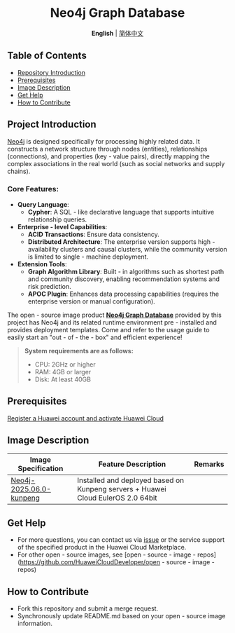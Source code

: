 <p align="center">
  <h1 align="center">Neo4j Graph Database</h1>
  <p align="center">
    <strong>English</strong> | <a href="README_ZH.md">简体中文</a>
  </p>

## Table of Contents

- [Repository Introduction](#project-introduction)
- [Prerequisites](#prerequisites)
- [Image Description](#image-description)
- [Get Help](#get-help)
- [How to Contribute](#how-to-contribute)

## Project Introduction
[Neo4j](https://github.com/neo4j/neo4j) is designed specifically for processing highly related data. It constructs a network structure through nodes (entities), relationships (connections), and properties (key - value pairs), directly mapping the complex associations in the real world (such as social networks and supply chains).

### **Core Features:**

- **Query Language**:
    - **Cypher**: A SQL - like declarative language that supports intuitive relationship queries.
- **Enterprise - level Capabilities**:
    - **ACID Transactions**: Ensure data consistency.
    - **Distributed Architecture**: The enterprise version supports high - availability clusters and causal clusters, while the community version is limited to single - machine deployment.
- **Extension Tools**:
    - **Graph Algorithm Library**: Built - in algorithms such as shortest path and community discovery, enabling recommendation systems and risk prediction.
    - **APOC Plugin**: Enhances data processing capabilities (requires the enterprise version or manual configuration).

The open - source image product [**Neo4j Graph Database**]() provided by this project has Neo4j and its related runtime environment pre - installed and provides deployment templates. Come and refer to the usage guide to easily start an "out - of - the - box" and efficient experience!

> **System requirements are as follows:**
> - CPU: 2GHz or higher
> - RAM: 4GB or larger
> - Disk: At least 40GB

## Prerequisites
[Register a Huawei account and activate Huawei Cloud](https://support.huaweicloud.com/usermanual-account/account_id_001.html)

## Image Description

| Image Specification                                                                                                       | Feature Description                                           | Remarks |
|-------------------------------------------------------------------------------------------------------------------------|------------------------------------------------| --- |
| [Neo4j-2025.06.0-kunpeng](https://github.com/HuaweiCloudDeveloper/neo4j-image/tree/Neo4j-2025.06.0-kunpeng) | Installed and deployed based on Kunpeng servers + Huawei Cloud EulerOS 2.0 64bit |  |

## Get Help
- For more questions, you can contact us via [issue](https://github.com/HuaweiCloudDeveloper/neo4j-image/issues) or the service support of the specified product in the Huawei Cloud Marketplace.
- For other open - source images, see [open - source - image - repos](https://github.com/HuaweiCloudDeveloper/open - source - image - repos)

## How to Contribute
- Fork this repository and submit a merge request.
- Synchronously update README.md based on your open - source image information.
